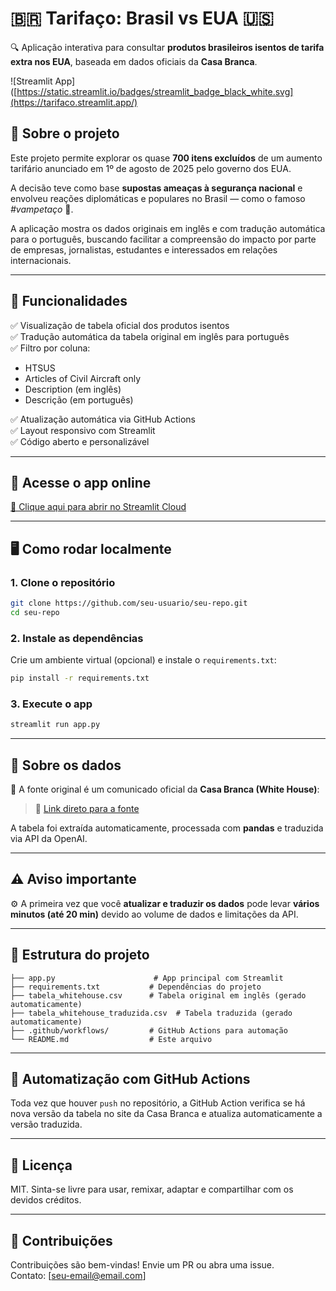# 🇧🇷 Tarifaço: Brasil vs EUA 🇺🇸

🔍 Aplicação interativa para consultar **produtos brasileiros isentos de tarifa extra nos EUA**, baseada em dados oficiais da **Casa Branca**.

![Streamlit App]([https://static.streamlit.io/badges/streamlit_badge_black_white.svg](https://tarifaco.streamlit.app/)

## 📌 Sobre o projeto

Este projeto permite explorar os quase **700 itens excluídos** de um aumento tarifário anunciado em 1º de agosto de 2025 pelo governo dos EUA.

A decisão teve como base **supostas ameaças à segurança nacional** e envolveu reações diplomáticas e populares no Brasil — como o famoso _#vampetaço_ 🧛.

A aplicação mostra os dados originais em inglês e com tradução automática para o português, buscando facilitar a compreensão do impacto por parte de empresas, jornalistas, estudantes e interessados em relações internacionais.

---

## 🔧 Funcionalidades

✅ Visualização de tabela oficial dos produtos isentos  
✅ Tradução automática da tabela original em inglês para português  
✅ Filtro por coluna:
- HTSUS
- Articles of Civil Aircraft only
- Description (em inglês)
- Descrição (em português)

✅ Atualização automática via GitHub Actions  
✅ Layout responsivo com Streamlit  
✅ Código aberto e personalizável

---

## 🚀 Acesse o app online

[🔗 Clique aqui para abrir no Streamlit Cloud](https://seu-link-aqui.streamlit.app)

---

## 🖥️ Como rodar localmente

### 1. Clone o repositório

```bash
git clone https://github.com/seu-usuario/seu-repo.git
cd seu-repo
```

### 2. Instale as dependências

Crie um ambiente virtual (opcional) e instale o `requirements.txt`:

```bash
pip install -r requirements.txt
```

### 3. Execute o app

```bash
streamlit run app.py
```

---

## 🧠 Sobre os dados

📄 A fonte original é um comunicado oficial da **Casa Branca (White House)**:

> 🔗 [Link direto para a fonte](https://www.whitehouse.gov/presidential-actions/2025/07/addressing-threats-to-the-us/)

A tabela foi extraída automaticamente, processada com **pandas** e traduzida via API da OpenAI.

---

## ⚠️ Aviso importante

⚙️ A primeira vez que você **atualizar e traduzir os dados** pode levar **vários minutos (até 20 min)** devido ao volume de dados e limitações da API.

---

## 📂 Estrutura do projeto

```
├── app.py                      # App principal com Streamlit
├── requirements.txt           # Dependências do projeto
├── tabela_whitehouse.csv      # Tabela original em inglês (gerado automaticamente)
├── tabela_whitehouse_traduzida.csv  # Tabela traduzida (gerado automaticamente)
├── .github/workflows/         # GitHub Actions para automação
└── README.md                  # Este arquivo
```

---

## 🤖 Automatização com GitHub Actions

Toda vez que houver `push` no repositório, a GitHub Action verifica se há nova versão da tabela no site da Casa Branca e atualiza automaticamente a versão traduzida.

---

## 📘 Licença

MIT. Sinta-se livre para usar, remixar, adaptar e compartilhar com os devidos créditos.

---

## 🤝 Contribuições

Contribuições são bem-vindas! Envie um PR ou abra uma issue.  
Contato: [seu-email@email.com]
